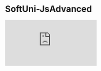 # SoftUni-JsAdvanced
![Image Not Found](https://github.com/yveette/SoftUni-JsAdvanced/blob/master/JS%20Advanced%20-%20September%202021%20-%20Certificate.pdf)
